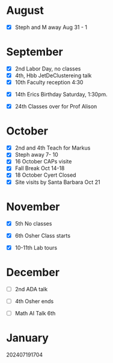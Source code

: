 
# August 
- [x] Steph and M away Aug 31 - 1

# September
- [x] 2nd Labor Day, no classes
- [x] 4th, Hbb JetDeClustereing talk
- [x] 10th Faculty reception 4:30
* [x]  14th Erics Birthday Saturday,  1:30pm.
- [x] 24th Classes over for Prof Alison
# October
- [x] 2nd and 4th Teach for Markus
- [x] Steph away 7- 10 
- [x] 16 October CAPs visite
- [x] Fall Break Oct 14-18
- [x] 18 October Cyert Closed
- [x] Site visits by Santa Barbara Oct 21 

# November
- [x] 5th No classes
- [x] 6th Osher Class starts
- [x] 10-11th Lab tours


# December
- [ ] 2nd ADA talk
- [ ] 4th  Osher ends
- [ ] Math AI Talk 6th



# January 








202407191704
